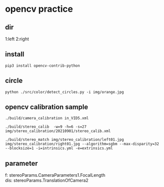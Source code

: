 # opencv practice


## dir
1:left 2:right


## install
    pip3 install opencv-contrib-python

## circle
    python ./src/color/detect_circles.py -i img/orange.jpg


## opencv calibration sample
    ./build/camera_calibration in_VID5.xml

    ./build/stereo_calib  -w=9 -h=6 -s=27 img/stereo_calibration/20210901/stereo_calib.xml

    ./build/stereo_match img/stereo_calibration/left01.jpg img/stereo_calibration/right01.jpg --algorithm=sgbm --max-disparity=32 --blocksize=1 -i=intrinsics.yml -e=extrinsics.yml

## parameter

f: stereoParams.CameraParameters1.FocalLength  
dis: stereoParams.TranslationOfCamera2  
